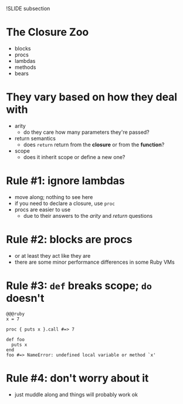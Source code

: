 !SLIDE subsection
# The Closure Zoo

* blocks
* procs
* lambdas
* methods
* bears

# They vary based on how they deal with

* arity
  * do they care how many parameters they're passed?
* return semantics
  * does `return` return from the **closure** or from the **function**?
* scope
  * does it inherit scope or define a new one?

# Rule #1: ignore lambdas

* move along; nothing to see here
* if you need to declare a closure, use `proc`
* procs are easier to use
  * due to their answers to the *arity* and *return* questions

# Rule #2: blocks are procs

* or at least they act like they are
* there are some minor performance differences in some Ruby VMs

# Rule #3: `def` breaks scope; `do` doesn't

    @@@ruby
    x = 7

    proc { puts x }.call #=> 7

    def foo
      puts x
    end
    foo #=> NameError: undefined local variable or method `x'

# Rule #4: don't worry about it

* just muddle along and things will probably work ok


